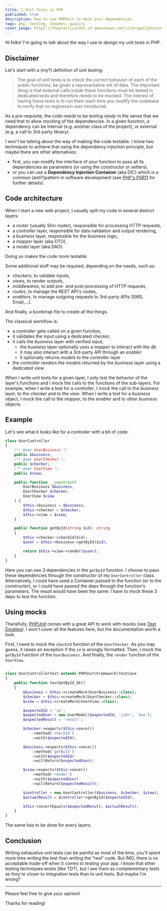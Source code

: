 ```yaml
---
title: 🐘 Unit Tests in PHP
published: true
description: How to use PHPUnit to mock your dependencies
tags: php, testing, showdev, quality
cover_image: https://thepracticaldev.s3.amazonaws.com/i/c5rypwl3ykxxzvuvmkld.png
---
```


Hi folks! I'm going to talk about the way I use to design my unit tests in PHP.

## Disclaimer

Let's start with a (my?) definition of unit testing:

> The goal of unit tests is to check the correct behavior of each of the public functions, be given a representative set of data.
> The important thing is that external calls inside these functions must be tested in dedicated tests and therefore needs to be mocked.
> The interest of having these tests is to run them each time you modify the codebase to verify that no regression was introduced.

As a pre-requisite, the code needs to be *testing ready* in the sense that we need that to allow mocking of the dependencies. In a given function, a dependency can be internal (e.g. another class of the project), or external (e.g. a call to 3rd-party library).

I won't be talking about the way of making the code testable. I know two techniques to achieve that using the dependency injection principle, but maybe there are other alternatives:
- first, you can modify the interface of your function to pass all its dependencies as parameters (or using the constructor or setters),
- or you can use a **Dependency Injection Container** (aka DIC) which is a common (anti?)pattern in software development (see [PHP's PSR11](https://www.php-fig.org/psr/psr-11/) for further details).

## Code architecture

When I start a new web project, I usually split my code in several distinct layers:
- a *router* (usually Slim router), responsible for processing HTTP requests,
- a *controller* layer, responsible for data validation and output rendering,
- a *business* layer, responsible for the business logic,
- a *mapper* layer (aka DTO),
- a *model* layer (aka DAO).

Doing so makes the code more testable. 

Some additional stuff may be required, depending on the needs, such as:
- *checkers*, to validate inputs,
- *views*, to render outputs,
- *middlewares*, to add pre- and post-processing of HTTP requests,
- *routes*, to manage the REST API's routes,
- *enablers*, to manage outgoing requests to 3rd-party APIs (SMS, Email,...).

And finally, a bootstrap file to create all the things.

The classical workflow is:
- a *controller* gets called on a given function,
- it validates the input using a dedicated *checker*,
- it calls the *business* layer with verified input,
    - the *business* layer optionally uses a *mapper* to interact with the db
    - it may also interact with a 3rd-party API through an *enabler*
    - it optionally returns *models* to the *controller* layer
- the *controller* renders the *models* returned by the *business* layer using a dedicated *view*.

When I write unit tests for a given layer, I only test the behavior of the layer's functions and I mock the calls to the functions of the sub-layers. For example, when I write a test for a *controller*, I mock the call to the *business* layer, to the *checker* and to the *view*. When I write a test for a *business* object, I mock the call to the *mapper*, to the *enabler* and to other *business* objects.

## Example

Let's see what it looks like for a *controller* with a bit of code:

```php
class UserController
{
    /** @var UserBusiness */
    public $business;
    /** @var UserChecker */
    public $checker;
    /** @var UserView */
    public $view;

    public function __construct(
        UserBusiness $business, 
        UserChecker $checker, 
        UserView $view
    ) {
        $this->business = $business;
        $this->checker = $checker;
        $this->view = $view;
    }

    public function getById(string $id): string
    {
        $this->checker->checkId($id);
        $user = $this->business->getById($id);

        return $this->view->render($user);
    }
}
```

Here you can see 3 dependencies in the `getById` function. I choose to pass these dependencies through the constructor of my `UserController` class. Alternatively, I could have used a Container passed to the function (or to the constructor), or I could have passed the deps through the function's parameters. The result would have been the same: I have to mock these 3 deps to test the function.

## Using mocks

Thankfully, [PHPUnit](https://phpunit.de/) comes with a great API to work with mocks (see [Test Doubles](https://phpunit.readthedocs.io/en/7.4/test-doubles.html)). I won't cover all the features here, but the documentation worth a look.

First, I need to mock the `checkId` function of the `UserChecker`. As you may guess, it raises an exception if the `id` is wrongly formatted.
Then, I mock the `getById` function of the `UserBusiness`.
And finally, the `render` function of the `UserView`.

```php

class UserControllerTest extends PHPUnit\Framework\TestCase
{
    public function testGetById_Ok()
    {
        $business = $this->createMock(UserBusiness::class);
        $checker = $this->createMock(UserChecker::class);
        $view = $this->createMock(UserView::class);

        $expectedId = 'id';
        $expectedUser = new UserModel($expectedId, 'john', 'doe');
        $expectedResult = 'result';

        $checker->expects($this->once())
            ->method('checkId')
            ->with($expectedId);

        $business->expects($this->once())
            ->method('getById')
            ->with($expectedId)
            ->willReturn($expectedUser);

        $view->expects($this->once())
            ->method('render')
            ->with($expectedUser)
            ->willReturn($expectedResult);

        $controller = new UserController($business, $checker, $view);
        $actualResult = $controller->getById($expectedId);

        $this->assertEquals($expectedResult, $actualResult);
    }
}
```

The same has to be done for every layers.

## Conclusion

Writing exhaustive unit tests can be painful as most of the time, you'll spent more time writing the test than writing the "real" code.
But IMO, there is no acceptable trade-off when it comes to testing your app.
I know that other testing techniques exists (like TDT), but I see them as complementary tests as they're closer to integration tests than to unit tests. But maybe I'm wrong?

---

Please feel free to give your opinion!

Thanks for reading!
